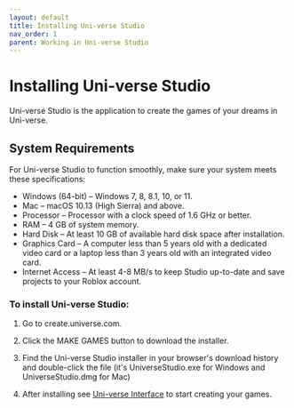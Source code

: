 ```yaml
---
layout: default
title: Installing Uni-verse Studio
nav_order: 1
parent: Working in Uni-verse Studio
---
```

# Installing Uni-verse Studio

Uni-verse Studio is the application to create the games of your dreams in Uni-verse.

## System Requirements

For Uni-verse Studio to function smoothly, make sure your system meets these specifications:

* Windows (64-bit) – Windows 7, 8, 8.1, 10, or 11.
* Mac – macOS 10.13 (High Sierra) and above.
* Processor – Processor with a clock speed of 1.6 GHz or better.
* RAM – 4 GB of system memory.
* Hard Disk – At least 10 GB of available hard disk space after installation.
* Graphics Card – A computer less than 5 years old with a dedicated video card or a laptop less than 3 years old with an integrated video card.
* Internet Access – At least 4-8 MB/s to keep Studio up-to-date and save projects to your Roblox account.

### To install Uni-verse Studio:

1. Go to create.universe.com.

2. Click the MAKE GAMES button to download the installer.

3. Find the Uni-verse Studio installer in your browser's download history and double-click the file (it's UniverseStudio.exe for Windows and UniverseStudio.dmg for Mac)

4. After installing see [Uni-verse Interface](./uni-verse%20interface.md) to start creating your games.